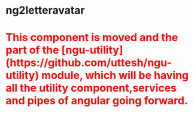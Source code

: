 # ng2letteravatar

<H1>
<span style="color:red">
This component is moved and the part of the [ngu-utility](https://github.com/uttesh/ngu-utility) module, which will be having all the utility component,services and pipes of angular going forward.
</span>
</H1>




